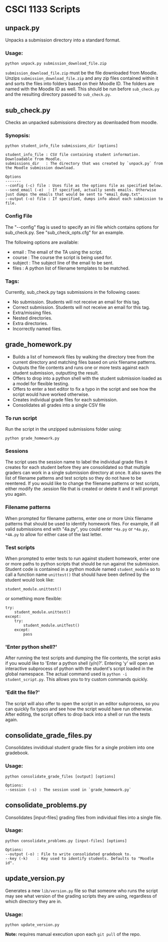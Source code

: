 # CSCI 1133 Scripts

## unpack.py

Unpacks a submission directory into a standard format.

### Usage:
    python unpack.py submission_download_file.zip

`submission_download_file.zip` must be the file downloaded from Moodle. Unzips `submission_download_file.zip` and any zip files contained within it and sorts the files into folders based on their Moodle ID. The folders are named with the Moodle ID as well. This should be run before `sub_check.py` and the resulting directory passed to `sub_check.py`.

## sub_check.py

Checks an unpacked submissions directory as downloaded from moodle. 

### Synopsis:
    python student_info_file submissions_dir [options]

    student_info_file : CSV file containing student information. Downloadable from Moodle.
    submissions_dir   : The directory that was created by `unpack.py` from the Moodle submission download.

    Options
    -------
    --config (-c) file : Uses file as the options file as specified below. 
    --send_email (-e)  : If specified, actually sends emails. Otherwise just dumps the emails that would be sent to "email_dump.txt".
    --output (-o) file : If specified, dumps info about each submission to file.

### Config File
The "--config" flag is used to specify an ini file which contains options for sub\_check.py. See "sub\_check\_opts.cfg" for an example.

The following options are available:
* email : The email of the TA using the script.
* course : The course the script is being used for.
* subject : The subject line of the email to be sent.
* files : A python list of filename templates to be matched. 

### Tags:
Currently, sub\_check.py tags submissions in the following cases:
* No submission. Students will not receive an email for this tag.
* Correct submission. Students will not receive an email for this tag.
* Extra/missing files.
* Nested directories.
* Extra directories.
* Incorrectly named files.

## grade_homework.py

* Builds a list of homework files by walking the directory tree from the current directory
and matching files based on unix filename patterns.
* Outputs the file contents and runs one or more tests against each student submission,
outputting the result.
* Offers to drop into a python shell with the student submission loaded as a model for
flexible testing.
* Offers to enter a text editor to fix a typo in the script and see how the script would
have worked otherwise.
* Creates individual grade files for each submission.
* Consolidates all grades into a single CSV file

### To run script

Run the script in the unzipped submissions folder using:

    python grade_homework.py 

### Sessions
The script uses the session name to label the individual grade files it creates
for each student before they are consolidated so that multiple graders can work
in a single submission directory at once. It also saves the list of filename 
patterns and test scripts so they do not have to be reentered. If you would like
to change the filename patterns or test scripts, either modify the .session file 
that is created or delete it and it will prompt you again.

### Filename patterns
When prompted for filename patterns, enter one or more Unix filename patterns 
that should be used to identify homework files. For example, if all valid 
submissions end with "4a.py", you could enter `*4a.py` or `*4a.py, *4A.py` to
allow for either case of the last letter.

### Test scripts
When prompted to enter tests to run against student homework, enter one or more
paths to python scripts that should be run against the submission. Student code
is contained in a python module named `student_module` so to call a function 
name `unittest()` that should have been defined by the student would look like:

    student_module.unittest()

or something more flexible:

    try:
        student_module.unittest()
    except:
        try:
            student_module.unitTest()
        except:
            pass

### 'Enter python shell?'
After running the test scripts and dumping the file contents, the script asks if
you would like to 'Enter a python shell (y/n)?'. Entering 'y' will open an interactive
subprocess of python with the student's script loaded in the global namespace. 
The actual command used is `python -i student_script.py`. This allows you to 
try custom commands quickly.

### 'Edit the file?'
The script will also offer to open the script in an editor subprocess, so you can
quickly fix typos and see how the script would have run otherwise. After editing,
the script offers to drop back into a shell or run the tests again.

## consolidate_grade_files.py

Consolidates invididual student grade files for a single problem into one gradebook.

### Usage:

    python consolidate_grade_files [output] [options]

    Options:
    --session (-s) : The session used in `grade_homework.py`

## consolidate_problems.py

Consolidates [input-files] grading files from individual files into a single file. 

### Usage:

    python consolidate_problems.py [input-files] [options]

    Options:
    --output (-o) : File to write consolidated gradebook to.
    --key (-k)    : Key used to identify students. Defaults to "Moodle id".

## update_version.py

Generates a new `lib/version.py` file so that someone who runs the script may see
what version of the grading scripts they are using, regardless of which directory
they are in.

### Usage:

    python update_version.py

__Note:__ requires manual execution upon each `git pull` of the repo.
